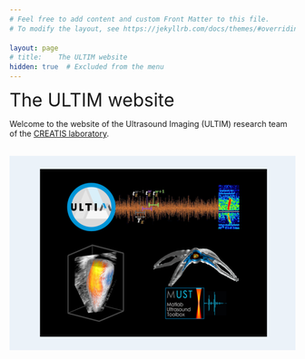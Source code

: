 ```yaml
---
# Feel free to add content and custom Front Matter to this file.
# To modify the layout, see https://jekyllrb.com/docs/themes/#overriding-theme-defaults

layout:	page
# title:	The ULTIM website
hidden:	true  # Excluded from the menu
---
```


<!-- -->

<style>
    li {
        margin-bottom: 0.7rem; /* This will make the lists easier to read. */
    }
    .center 
    {
	display: block;
	margin-left: auto;
	margin-right: auto;	
    }
}
</style>


<font size="6">The ULTIM website</font> <br />


Welcome to the website of the Ultrasound Imaging (ULTIM) research team of the [CREATIS laboratory](https://www.creatis.insa-lyon.fr/site7/en).

<br />
<img src="images/ultim_label_2_0.png" width="700" class="center" />
